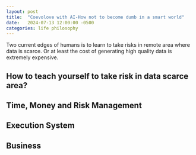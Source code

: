 ```yaml
---
layout: post
title:  "Coevolove with AI-How not to become dumb in a smart world"
date:   2024-07-13 12:00:00 -0500
categories: life philosophy
---
```


Two current edges of humans is to learn to take risks in remote area where data
is scarce. Or at least the cost of generating high quality data is extremely expensive.

## How to teach yourself to take risk in data scarce area?

## Time, Money and Risk Management

## Execution System

## Business

